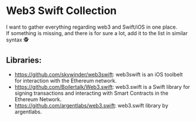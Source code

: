 # Web3 Swift Collection
I want to gather everything regarding web3 and Swift/iOS in one place.<br />
If something is missing, and there is for sure a lot, add it to the list in similar syntax 🕵️

## Libraries:
- https://github.com/skywinder/web3swift: web3swift is an iOS toolbelt for interaction with the Ethereum network. 
- https://github.com/Boilertalk/Web3.swift: web3.swift is a Swift library for signing transactions and interacting with Smart Contracts in the Ethereum Network. 
- https://github.com/argentlabs/web3.swift: web3.swift library by argentlabs.
